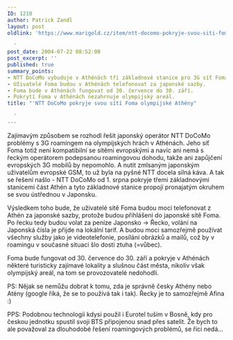 ```yaml
---
ID: 1210
author: Patrick Zandl
layout: post
oldlink: 'https://www.marigold.cz/item/ntt-docomo-pokryje-svou-siti-foma-olympijske-atheny

  '
post_date: 2004-07-22 08:52:00
post_excerpt: ''
published: true
summary_points:
- NTT DoCoMo vybuduje v Athénách tři základnové stanice pro 3G síť Foma.
- Uživatelé Foma budou v Athénách telefonovat za japonské sazby.
- Foma bude v Athénách fungovat od 30. července do 30. září.
- Pokrytí Foma v Athénách nezahrnuje olympijský areál.
title: "'NTT DoCoMo pokryje svou sítí Foma olympijské Athény"

  '
---
```


<p>
Zajímavým způsobem se rozhodl řešit japonský operátor NTT DoCoMo problémy s 3G roamingem na olympijských hrách v Athénách. Jeho síť Foma totiž není kompatibilní se sítěmi evropskými a navíc ani nemá s řeckým operátorem podepsanou roamingovou dohodu, takže ani zapůjčení evropských 3G mobilů by nepomohlo. A nutit zmlsaným japonským uživatelům evropské GSM, to už byla na pyšné NTT docela silná káva. A tak se řešení našlo - NTT DoCoMo od 1. srpna pokryje třemi základnovými stanicemi část Athén a tyto základnové stanice propojí pronajatým okruhem se svou ústřednou v Japonsku. </p>
<p>
Výsledkem toho bude, že uživatelé sítě Foma budou moci telefonovat z Athén za japonské sazby, protože budou přihlášeni do japonské sítě Foma. Po řecku tedy budou volat za peníze Japonsko -&gt; Řecko, volání na Japonská čísla je přijde na lokální tarif. A budou moci samozřejmě používat všechny služby jako je videotelefonie, posílání obrázků a mailů, což by v roamingu v současné situaci šlo dosti ztuha (=vůbec).</p>
<p>
Foma bude fungovat od 30. července do 30. září a pokryje v Athénách některé turisticky zajímavé lokality a slušnou část města, nikoliv však olympijský areál, na tom se provozovatelé nedohodli. </p>
<p>
PS: Nějak se nemůžu dobrat k tomu, zda je správně česky Athény nebo Atény (google říká, že se to používá tak i tak). Řecky je to samozřejmě Afina :) </p>
<p>
PPS: Podobnou technologii kdysi použil i Eurotel tuším v Bosně, kdy pro českou jednotku spustil svoji BTS připojenou snad přes satelit. Že bych to ale považoval za dlouhodobé řešení roamingových problémů, se říci nedá... </p>